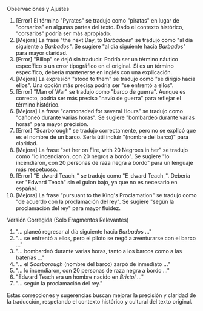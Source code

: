 Observaciones y Ajustes

1. [Error] El término "Pyrates" se tradujo como "piratas" en lugar de "corsarios" en algunas partes del texto. Dado el contexto histórico, "corsarios" podría ser más apropiado.
2. [Mejora] La frase "the next Day, to _Barbadoes_" se tradujo como "al día siguiente a *Barbados*". Se sugiere "al día siguiente hacia *Barbados*" para mayor claridad.
3. [Error] "Billop" se dejó sin traducir. Podría ser un término náutico específico o un error tipográfico en el original. Si es un término específico, debería mantenerse en inglés con una explicación.
4. [Mejora] La expresión "stood to them" se tradujo como "se dirigió hacia ellos". Una opción más precisa podría ser "se enfrentó a ellos".
5. [Error] "Man of War" se tradujo como "barco de guerra". Aunque es correcto, podría ser más preciso "navío de guerra" para reflejar el término histórico.
6. [Mejora] La frase "cannonaded for several Hours" se tradujo como "cañoneó durante varias horas". Se sugiere "bombardeó durante varias horas" para mayor precisión.
7. [Error] "Scarborough" se tradujo correctamente, pero no se explicó que es el nombre de un barco. Sería útil incluir "(nombre del barco)" para claridad.
8. [Mejora] La frase "set her on Fire, with 20 Negroes in her" se tradujo como "lo incendiaron, con 20 negros a bordo". Se sugiere "lo incendiaron, con 20 personas de raza negra a bordo" para un lenguaje más respetuoso.
9. [Error] "E_dward Teach_" se tradujo como "E_dward Teach_". Debería ser "Edward Teach" sin el guion bajo, ya que no es necesario en español.
10. [Mejora] La frase "pursuant to the King's Proclamation" se tradujo como "de acuerdo con la proclamación del rey". Se sugiere "según la proclamación del rey" para mayor fluidez.

Versión Corregida (Solo Fragmentos Relevantes)

1. "... planeó regresar al día siguiente hacia *Barbados* ..."
2. "... se enfrentó a ellos, pero el piloto se negó a aventurarse con el barco ..."
3. "... bombardeó durante varias horas, tanto a los barcos como a las baterías ..."
4. "... el *Scarborough* (nombre del barco) zarpó de inmediato ..."
5. "... lo incendiaron, con 20 personas de raza negra a bordo ..."
6. "Edward Teach era un hombre nacido en *Bristol* ..."
7. "... según la proclamación del rey."

Estas correcciones y sugerencias buscan mejorar la precisión y claridad de la traducción, respetando el contexto histórico y cultural del texto original.